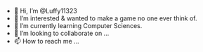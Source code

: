 - 👋 Hi, I’m @Luffy11323
- 👀 I’m interested & wanted to make a game no one ever think of. 
- 🌱 I’m currently learning Computer Sciences. 
- 💞️ I’m looking to collaborate on ...
- 📫 How to reach me ...

<!---
Luffy11323/Luffy11323 is a ✨ special ✨ repository because its `README.md` (this file) appears on your GitHub profile.
You can click the Preview link to take a look at your changes.
--->
